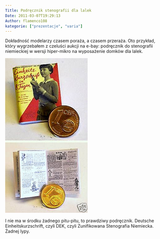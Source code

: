 ```yaml
---
Title: Podręcznik stenografii dla lalek
Date: 2011-03-07T19:29:13
Author: flamenco108
kategorie: ["prezentacje", "varia"]
---
```


Dokładność modelarzy czasem poraża, a czasem przeraża. Oto przykład,
który wygrzebałem z czeluści aukcji na e-bay: podręcznik do stenografii
niemieckiej w wersji hiper-mikro  na wyposażenie domków dla lalek.



![](dla_lalek.jpg)



I nie ma w środku żadnego pitu-pitu, to prawdziwy podręcznik. Deutsche
Einheitskurzschrift, czyli DEK, czyli Zunifikowana Stenografia
Niemiecka. Żadnej lypy.
